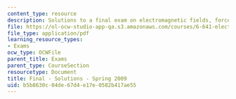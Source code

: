 ```yaml
---
content_type: resource
description: Solutions to a final exam on electromagnetic fields, forces, and motion.
file: https://ol-ocw-studio-app-qa.s3.amazonaws.com/courses/6-641-electromagnetic-fields-forces-and-motion-spring-2009/b5b8630c04de67d4e17e0582b417ae55_MIT6_641s09_sol_exam2009.pdf
file_type: application/pdf
learning_resource_types:
- Exams
ocw_type: OCWFile
parent_title: Exams
parent_type: CourseSection
resourcetype: Document
title: Final - Solutions - Spring 2009
uid: b5b8630c-04de-67d4-e17e-0582b417ae55
---
```


